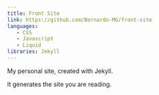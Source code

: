 ```yaml
---
title: Front Site
link: https://github.com/Bernardo-MG/front-site
languages:
   - CSS
   - Javascript
   - Liquid
libraries: Jekyll
---
```

My personal site, created with Jekyll.

It generates the site you are reading.

